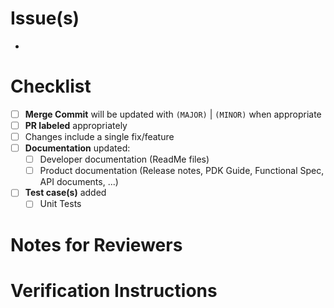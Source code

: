 <!--  Title should use the format: "ISSUE-123: Summary of change"   -->
<!--     Branch names for Stories: "feature/ISSUE-123/featureName"  -->
<!--        Branch names for Bugs: "fix/ISSUE-123/bugFixName"       -->
# Issue(s)

- 

# Checklist
<!--  Replace the ' ' with an 'x' for each that applies:  -->
- [ ] **Merge Commit** will be updated with `(MAJOR)` | `(MINOR)` when appropriate
- [ ] **PR labeled** appropriately
- [ ] Changes include a single fix/feature
- [ ] **Documentation** updated:
  - [ ] Developer documentation (ReadMe files)
  - [ ] Product documentation (Release notes, PDK Guide, Functional Spec, API documents, ...)
- [ ] **Test case(s)** added
  - [ ] Unit Tests

# Notes for Reviewers
<!--  Information to assist code reviewers:                    -->
<!--    Dependencies or co-reqs (other branches, other repos)  -->
<!--    Limitations and/or breakage.                           -->

# Verification Instructions
<!-- Instructions for checking or testing this change. -->